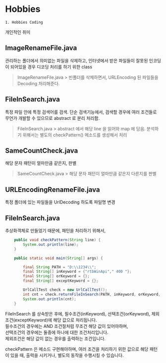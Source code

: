 # Hobbies

```
1. Hobbies Coding
```

개인적인 취미 

ImageRenameFile.java
---
관리하는 폴더에서 의미없는 파일을 삭제하고, 인터넷에서 받은 파일들이 잘못된 인코딩이 되어있을 경우 디코딩 처리를 하기 위한 class
> ImageRenameFile.java > 빈폴더를 삭제하면서, URLEncoding 된 파일들을 Decoding 처리해준다.

FileInSearch.java
---
특정 파일 안에 특정 검색어를 검색. 단순 검색기능에서, 검색할 경우에 여러 조건들로 무언가 개발할 수 있으므로 abstract 로 분리 처리함.
> FileInSearch.java > abstract 에서 해당 line 을 읽어와 map 에 담음. 분석하기 위해서는 별도의 checkPattern() 메소드를 생성해서 처리

SameCountCheck.java
---
해당 문자 패턴이 얼마만큼 같은지, 판별
> SameCountCheck.java > 해당 문자 패턴이 얼마만큼 같은지 다른지를 판별

URLEncodingRenameFile.java
---
특정 폴더에 있는 파일들을  UrlDecoding 하도록 파일명 변경


FileInSearch.java
---
추상화객체로 만들었기 때문에, 패턴을 처리하기 위해서,

```java
    public void checkPattern(String line) {
        System.out.println(line);
    }

    public static void main(String[] args) {

        final String PATH = "D:\\1234\\";
        final String[] inKeyword = {"rtbWinApi"," 400 "};
        final String[] orKeyword = {};
        final String[] exceptKeyword = {};

        UrlCallTest check = new UrlCallTest();
        int cnt = check.returnFileInSearch(PATH, inKeyword, orKeyword, exceptKeyword);
        System.out.println(cnt);
    }
```
 
FileInSearch 를 상속받은 후에, 필수조건(inKeyword), 선택조건(orKeyword), 제외조건(exceptKeyword)에 해당 값으로 처리됩니다.  
필수조건의 경우에는 AND 조건절처럼 무조건 해당 값이 있어야하며,  
선택조건의 경우에는 둘중에 하나에 대한 조건처리입니다.  
제외조건은 해당 값이 없는 경우를 출력하는 조건입니다.  

checkPattern 은 메소드 구현해야하며, 여러 조건을 처리하기 위한 값으로 해당 패턴이 있을 때, 출력을 시키거나, 별도의 동작을 수행시킬 수 있습니다.  
